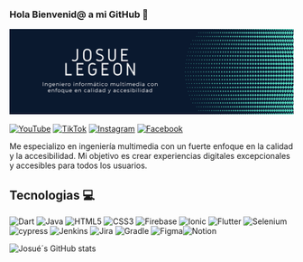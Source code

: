 ### Hola Bienvenid@ a mi GitHub 👋

![The San Juan Mountains are beautiful!](assets/banner_Lj.png "San Juan Mountains")

[![YouTube](https://img.shields.io/badge/YouTube-%23FF0000.svg?style=for-the-badge&logo=YouTube&logoColor=white)](link_redes) 
[![TikTok](https://img.shields.io/badge/TikTok-%23000000.svg?style=for-the-badge&logo=TikTok&logoColor=white)](Link_redes)
[![Instagram](https://img.shields.io/badge/Instagram-%23E4405F.svg?style=for-the-badge&logo=Instagram&logoColor=white)]((link_redes))
[![Facebook](https://img.shields.io/badge/Facebook-%231877F2.svg?style=for-the-badge&logo=Facebook&logoColor=white)](link_redes)



Me especializo en ingeniería multimedia con un fuerte enfoque en la calidad y la accesibilidad. Mi objetivo es crear experiencias digitales excepcionales y accesibles para todos los usuarios. 

## Tecnologias 💻
![Dart](https://img.shields.io/badge/dart-%230175C2.svg?style=for-the-badge&logo=dart&logoColor=white)
![Java](https://img.shields.io/badge/java-%23ED8B00.svg?style=for-the-badge&logo=openjdk&logoColor=white)
![HTML5](https://img.shields.io/badge/html5-%23E34F26.svg?style=for-the-badge&logo=html5&logoColor=white)
![CSS3](https://img.shields.io/badge/css3-%231572B6.svg?style=for-the-badge&logo=css3&logoColor=white)
![Firebase](https://img.shields.io/badge/firebase-a08021?style=for-the-badge&logo=firebase&logoColor=ffcd34)
![Ionic](https://img.shields.io/badge/Ionic-%233880FF.svg?style=for-the-badge&logo=Ionic&logoColor=white)
![Flutter](https://img.shields.io/badge/Flutter-%2302569B.svg?style=for-the-badge&logo=Flutter&logoColor=white)
![Selenium](https://img.shields.io/badge/-selenium-%43B02A?style=for-the-badge&logo=selenium&logoColor=white)
![cypress](https://img.shields.io/badge/-cypress-%23E5E5E5?style=for-the-badge&logo=cypress&logoColor=058a5e)
![Jenkins](https://img.shields.io/badge/jenkins-%232C5263.svg?style=for-the-badge&logo=jenkins&logoColor=white)
![Jira](https://img.shields.io/badge/jira-%230A0FFF.svg?style=for-the-badge&logo=jira&logoColor=white)
![Gradle](https://img.shields.io/badge/Gradle-02303A.svg?style=for-the-badge&logo=Gradle&logoColor=white)
![Figma](https://img.shields.io/badge/figma-%23F24E1E.svg?style=for-the-badge&logo=figma&logoColor=white)![Notion](https://img.shields.io/badge/Notion-%23000000.svg?style=for-the-badge&logo=notion&logoColor=white)


![Josué´s GitHub stats](https://github-readme-stats.vercel.app/api?username=Josh509&show_icons=true&theme=dark)



